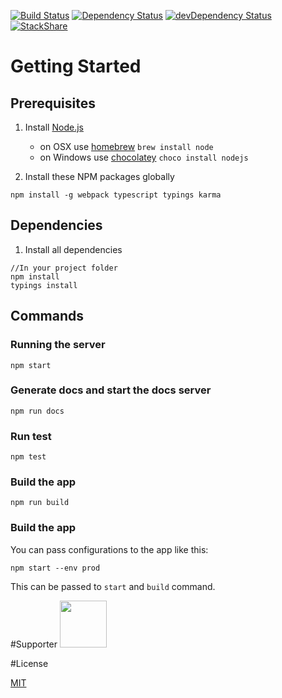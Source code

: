 [![Build Status](https://travis-ci.org/w3tecch/ng1-ts-boilerplate.svg?branch=master)](https://travis-ci.org/hw3tecch/ng1-ts-boilerplate)
[![Dependency Status](https://david-dm.org/w3tecch/ng1-ts-boilerplate.svg)](https://david-dm.org/w3tecch/ng1-ts-boilerplate)
[![devDependency Status](https://david-dm.org/w3tecch/ng1-ts-boilerplate/dev-status.svg)](https://david-dm.org/w3tecch/ng1-ts-boilerplate#info=devDependencies)
[![StackShare](http://img.shields.io/badge/tech-stack-0690fa.svg?style=flat)](http://stackshare.io/dweber019/angular1-with-typescript-and-webpack)

# Getting Started

## Prerequisites
1. Install [Node.js](http://nodejs.org)
	- on OSX use [homebrew](http://brew.sh) `brew install node`
	- on Windows use [chocolatey](https://chocolatey.org/) `choco install nodejs`

2. Install these NPM packages globally
  ```
  npm install -g webpack typescript typings karma
  ```

## Dependencies
1. Install all dependencies
  ```
  //In your project folder
  npm install
  typings install
  ```

## Commands

### Running the server
```
npm start
```

### Generate docs and start the docs server
```
npm run docs
```

### Run test
```
npm test
```

### Build the app
```
npm run build
```

### Build the app
You can pass configurations to the app like this:
```
npm start --env prod
```
This can be passed to `start` and `build` command.

#Supporter
<a href="https://www.browserstack.com"><img src="https://cdn.rawgit.com/w3tecch/ng1-ts-boilerplate/browserstack/supporters/browserStack.svg" height="75" /></a>

#License

[MIT](/LICENSE)
